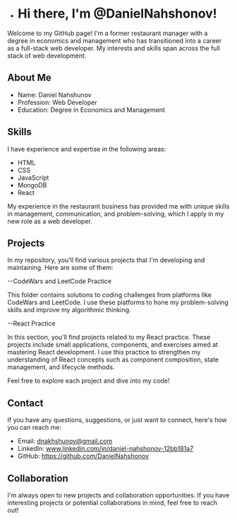 - # Hi there, I'm @DanielNahshonov!

Welcome to my GitHub page! I'm a former restaurant manager with a degree in economics and management who has transitioned into a career as a full-stack web developer. My interests and skills span across the full stack of web development.

## About Me

- Name: Daniel Nahshunov
- Profession: Web Developer
- Education: Degree in Economics and Management

## Skills

I have experience and expertise in the following areas:

- HTML
- CSS
- JavaScript
- MongoDB
- React

My experience in the restaurant business has provided me with unique skills in management, communication, and problem-solving, which I apply in my new role as a web developer.

## Projects

In my repository, you'll find various projects that I'm developing and maintaining. Here are some of them:

--CodeWars and LeetCode Practice

This folder contains solutions to coding challenges from platforms like CodeWars and LeetCode. I use these platforms to hone my problem-solving skills and improve my algorithmic thinking.

--React Practice

In this section, you'll find projects related to my React practice. These projects include small applications, components, and exercises aimed at mastering React development. I use this practice to strengthen my understanding of React concepts such as component composition, state management, and lifecycle methods.


Feel free to explore each project and dive into my code!

## Contact

If you have any questions, suggestions, or just want to connect, here's how you can reach me:

- Email: dnakhshunov@gmail.com
- LinkedIn: www.linkedin.com/in/daniel-nahshonov-12bb181a7
- GitHub: https://github.com/DanielNahshonov

## Collaboration

I'm always open to new projects and collaboration opportunities. If you have interesting projects or potential collaborations in mind, feel free to reach out!



<!---
DanielNahshonov/DanielNahshonov is a ✨ special ✨ repository because its `README.md` (this file) appears on your GitHub profile.
You can click the Preview link to take a look at your changes.
--->
